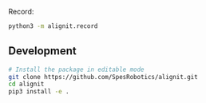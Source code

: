Record:
```bash
python3 -m alignit.record
```


## Development

```bash
# Install the package in editable mode
git clone https://github.com/SpesRobotics/alignit.git
cd alignit
pip3 install -e .
```
